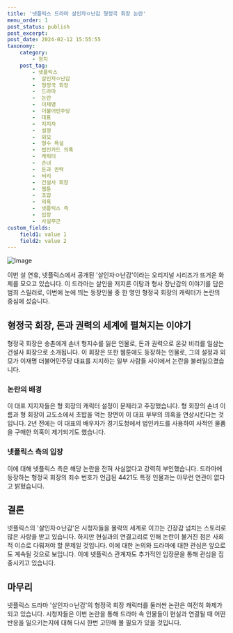 ```yaml
---
title: '넷플릭스 드라마 살인자ㅇ난감 형정국 회장 논란'
menu_order: 1
post_status: publish
post_excerpt: 
post_date: 2024-02-12 15:55:55
taxonomy:
    category:
        - 정치
    post_tag:
        - 넷플릭스
        -  살인자ㅇ난감
        -  형정국 회장
        -  드라마
        -  논란
        -  이재명
        -  더불어민주당
        -  대표
        -  지지자
        -  설정
        -  외모
        -  형수 욕설
        -  법인카드 의혹
        -  캐릭터
        -  손녀
        -  돈과 권력
        -  비리
        -  건설사 회장
        -  웹툰
        -  초밥
        -  의혹
        -  넷플릭스 측
        -  입장
        -  사실무근
custom_fields:
    field1: value 1
    field2: value 2
---
```


![Image](https://imgnews.pstatic.net/image/018/2024/02/11/0005671496_001_20240211200201048.jpg?type=w647)

이번 설 연휴, 넷플릭스에서 공개된 '살인자ㅇ난감'이라는 오리지널 시리즈가 뜨거운 화제를 모으고 있습니다. 이 드라마는 살인을 저지른 이탕과 형사 장난감의 이야기를 담은 범죄 스릴러로, 이번에 눈에 띄는 등장인물 중 한 명인 형정국 회장의 캐릭터가 논란의 중심에 섰습니다.
## 형정국 회장, 돈과 권력의 세계에 펼쳐지는 이야기
형정국 회장은 송촌에게 손녀 형지수를 잃은 인물로, 돈과 권력으로 온갖 비리를 일삼는 건설사 회장으로 소개됩니다. 이 회장은 또한 웹툰에도 등장하는 인물로, 그의 설정과 외모가 이재명 더불어민주당 대표를 지지하는 일부 사람들 사이에서 논란을 불러일으켰습니다.
### 논란의 배경
이 대표 지지자들은 형 회장의 캐릭터 설정이 문제라고 주장했습니다. 형 회장의 손녀 이름과 형 회장이 교도소에서 초밥을 먹는 장면이 이 대표 부부의 의혹을 연상시킨다는 것입니다. 2년 전에는 이 대표의 배우자가 경기도청에서 법인카드를 사용하여 사적인 물품을 구매한 의혹이 제기되기도 했습니다.
### 넷플릭스 측의 입장
이에 대해 넷플릭스 측은 해당 논란을 전혀 사실없다고 강력히 부인했습니다. 드라마에 등장하는 형정국 회장의 죄수 번호가 언급된 4421도 특정 인물과는 아무런 연관이 없다고 밝혔습니다.
## 결론
넷플릭스의 '살인자ㅇ난감'은 시청자들을 몰락의 세계로 이끄는 긴장감 넘치는 스토리로 많은 사랑을 받고 있습니다. 하지만 현실과의 연결고리로 인해 논란이 불거진 점은 사회적 이슈로 다뤄져야 할 문제일 것입니다. 이에 대한 논의와 드라마에 대한 관심은 앞으로도 계속될 것으로 보입니다. 이에 넷플릭스 관계자도 추가적인 입장문을 통해 관심을 집중시키고 있습니다.
## 마무리
넷플릭스 드라마 '살인자ㅇ난감'의 형정국 회장 캐릭터를 둘러싼 논란은 여전히 화제가 되고 있습니다. 시청자들은 이번 논란을 통해 드라마 속 인물들이 현실과 연결될 때 어떤 반응을 일으키는지에 대해 다시 한번 고민해 볼 필요가 있을 것입니다.
